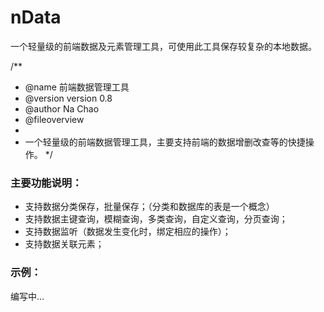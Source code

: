 # nData
一个轻量级的前端数据及元素管理工具，可使用此工具保存较复杂的本地数据。

/**
 * @name 前端数据管理工具
 * @version version 0.8
 * @author Na Chao
 * @fileoverview
 * 	
 *	一个轻量级的前端数据管理工具，主要支持前端的数据增删改查等的快捷操作。
 */



### 主要功能说明：

* 支持数据分类保存，批量保存；（分类和数据库的表是一个概念）
* 支持数据主键查询，模糊查询，多类查询，自定义查询，分页查询；
* 支持数据监听（数据发生变化时，绑定相应的操作）；
* 支持数据关联元素；



### 示例：
编写中...
